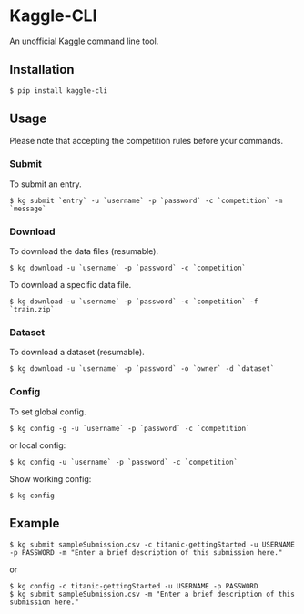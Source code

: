 # Kaggle-CLI
An unofficial Kaggle command line tool.

## Installation
```
$ pip install kaggle-cli
```

## Usage
Please note that accepting the competition rules before your commands.


### Submit
To submit an entry.

```
$ kg submit `entry` -u `username` -p `password` -c `competition` -m `message`
```

### Download
To download the data files (resumable).

```
$ kg download -u `username` -p `password` -c `competition`
```

To download a specific data file.

```
$ kg download -u `username` -p `password` -c `competition` -f `train.zip`
```

### Dataset

To download a dataset (resumable).

```
$ kg download -u `username` -p `password` -o `owner` -d `dataset`
```

### Config
To set global config.

```
$ kg config -g -u `username` -p `password` -c `competition`
```

or local config:

```
$ kg config -u `username` -p `password` -c `competition`
```

Show working config:

```
$ kg config
```

## Example
```
$ kg submit sampleSubmission.csv -c titanic-gettingStarted -u USERNAME -p PASSWORD -m "Enter a brief description of this submission here."
```

or

```
$ kg config -c titanic-gettingStarted -u USERNAME -p PASSWORD
$ kg submit sampleSubmission.csv -m "Enter a brief description of this submission here."
```
